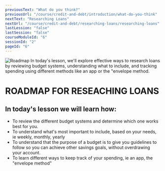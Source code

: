 ```yaml
---
previousText: "What do you think?"
previousUrl: "/course/credit-and-debt/introduction/what-do-you-think"
nextText: "Researching Loans"
nextUrl: "/course/credit-and-debt/researching-loans/researching-loans"
lastLession: "false"
lastSession: "false"
courseModuleId: "6"
sessionId: "2"
pageId: "6"
---
```



![Roadmap](/assets/img/roadmap.png)
<sparkle-character-intro class="shift-up-overlap" position="right" character="yuna">
In today's lesson, we'll explore effective ways to research loans by reviewing budget systems, understanding what to include, and tracking spending using different methods like an app or the "envelope method.</sparkle-character-intro>

# ROADMAP FOR RESEACHING LOANS

## In today's lesson we will learn how:

- To review the different budget systems and determine which one works best for you.
- To understand what's most important to include, based on your needs, ie weekly, monthly, yearly
- To understand that the purpose of a budget is to give you guidelines to follow so you can achieve other savings goals, without overdrawing your account.
- To learn different ways to keep track of your spending, ie an app, the "envelope method"
